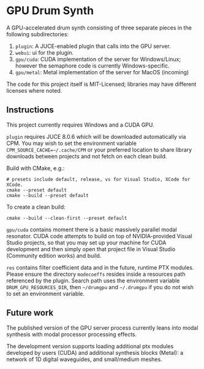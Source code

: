 # GPU Drum Synth

A GPU-accelerated drum synth consisting of three separate pieces in the following subdirectories:

1. `plugin`: A JUCE-enabled plugin that calls into the GPU server.
2. `webui`: ui for the plugin.
3. `gpu/cuda`: CUDA implementation of the server for Windows/Linux; however the semaphore code is currently Windows-specific.
4. `gpu/metal`: Metal implementation of the server for MacOS (incoming)

The code for this project itself is MIT-Licensed; libraries may have different licenses where noted.

## Instructions

This project currently requires Windows and a CUDA GPU.

`plugin` requires JUCE 8.0.6 which will be downloaded automatically via CPM. You may wish to set the environment variable `CPM_SOURCE_CACHE=~/.cache/CPM` or your preferred location to share library downloads between projects and not fetch on each clean build.

Build with CMake, e.g.:

```
# presets include default, release, vs for Visual Studio, XCode for XCode. 
cmake --preset default
cmake --build --preset default
```

To create a clean build:
```
cmake --build --clean-first --preset default
```

`gpu/cuda` contains moment there is a basic massively parallel modal resonator. CUDA code attempts to build on top of NVIDIA-provided Visual Studio projects, so that you may set up your machine for CUDA development and then simply open that project file in Visual Studio (Community edition works) and build.

`res` contains filter coefficient data and in the future, runtime PTX modules. Please ensure the directory `modecoeffs` resides inside a resources path referenced by the plugin. Search path uses the environment variable `DRUM_GPU_RESOURCES_DIR`, then `~/drumgpu` and `~/.drumgpu` if you do not wish to set an environment variable.

## Future work

The published version of the GPU server process currently leans into modal synthesis with modal processor processing effects.

The development version supports loading additional ptx modules developed by users (CUDA) and additional synthesis blocks (Metal): a network of 1D digital waveguides, and small/medium meshes.


